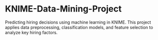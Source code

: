 # KNIME-Data-Mining-Project
Predicting hiring decisions using machine learning in KNIME. This project applies data preprocessing, classification models, and feature selection to analyze key hiring factors.
